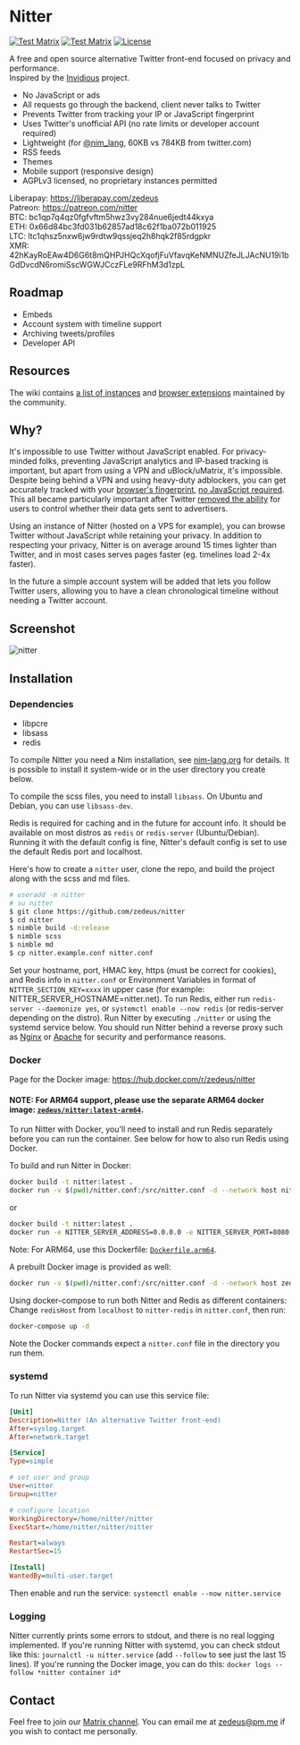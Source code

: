 # Nitter

[![Test Matrix](https://github.com/zedeus/nitter/workflows/Tests/badge.svg)](https://github.com/zedeus/nitter/actions/workflows/run-tests.yml)
[![Test Matrix](https://github.com/zedeus/nitter/workflows/Docker/badge.svg)](https://github.com/zedeus/nitter/actions/workflows/build-docker.yml)
[![License](https://img.shields.io/github/license/zedeus/nitter?style=flat)](#license)

A free and open source alternative Twitter front-end focused on privacy and
performance. \
Inspired by the [Invidious](https://github.com/iv-org/invidious)
project.

- No JavaScript or ads
- All requests go through the backend, client never talks to Twitter
- Prevents Twitter from tracking your IP or JavaScript fingerprint
- Uses Twitter's unofficial API (no rate limits or developer account required)
- Lightweight (for [@nim_lang](https://nitter.net/nim_lang), 60KB vs 784KB from twitter.com)
- RSS feeds
- Themes
- Mobile support (responsive design)
- AGPLv3 licensed, no proprietary instances permitted

Liberapay: https://liberapay.com/zedeus \
Patreon: https://patreon.com/nitter \
BTC: bc1qp7q4qz0fgfvftm5hwz3vy284nue6jedt44kxya \
ETH: 0x66d84bc3fd031b62857ad18c62f1ba072b011925 \
LTC: ltc1qhsz5nxw6jw9rdtw9qssjeq2h8hqk2f85rdgpkr \
XMR: 42hKayRoEAw4D6G6t8mQHPJHQcXqofjFuVfavqKeNMNUZfeJLJAcNU19i1bGdDvcdN6romiSscWGWJCczFLe9RFhM3d1zpL

## Roadmap

- Embeds
- Account system with timeline support
- Archiving tweets/profiles
- Developer API

## Resources

The wiki contains
[a list of instances](https://github.com/zedeus/nitter/wiki/Instances) and
[browser extensions](https://github.com/zedeus/nitter/wiki/Extensions)
maintained by the community.

## Why?

It's impossible to use Twitter without JavaScript enabled. For privacy-minded
folks, preventing JavaScript analytics and IP-based tracking is important, but
apart from using a VPN and uBlock/uMatrix, it's impossible. Despite being behind
a VPN and using heavy-duty adblockers, you can get accurately tracked with your
[browser's fingerprint](https://restoreprivacy.com/browser-fingerprinting/),
[no JavaScript required](https://noscriptfingerprint.com/). This all became
particularly important after Twitter [removed the
ability](https://www.eff.org/deeplinks/2020/04/twitter-removes-privacy-option-and-shows-why-we-need-strong-privacy-laws)
for users to control whether their data gets sent to advertisers.

Using an instance of Nitter (hosted on a VPS for example), you can browse
Twitter without JavaScript while retaining your privacy. In addition to
respecting your privacy, Nitter is on average around 15 times lighter than
Twitter, and in most cases serves pages faster (eg. timelines load 2-4x faster).

In the future a simple account system will be added that lets you follow Twitter
users, allowing you to have a clean chronological timeline without needing a
Twitter account.

## Screenshot

![nitter](/screenshot.png)

## Installation

### Dependencies

- libpcre
- libsass
- redis

To compile Nitter you need a Nim installation, see
[nim-lang.org](https://nim-lang.org/install.html) for details. It is possible to
install it system-wide or in the user directory you create below.

To compile the scss files, you need to install `libsass`. On Ubuntu and Debian,
you can use `libsass-dev`.

Redis is required for caching and in the future for account info. It should be
available on most distros as `redis` or `redis-server` (Ubuntu/Debian).
Running it with the default config is fine, Nitter's default config is set to
use the default Redis port and localhost.

Here's how to create a `nitter` user, clone the repo, and build the project
along with the scss and md files.

```bash
# useradd -m nitter
# su nitter
$ git clone https://github.com/zedeus/nitter
$ cd nitter
$ nimble build -d:release
$ nimble scss
$ nimble md
$ cp nitter.example.conf nitter.conf
```

Set your hostname, port, HMAC key, https (must be correct for cookies), and
Redis info in `nitter.conf` or Environment Variables in format of
`NITTER_SECTION_KEY=xxxx` in upper case (for example: NITTER_SERVER_HOSTNAME=nitter.net).
To run Redis, either run `redis-server --daemonize yes`, or `systemctl enable --now redis`
(or redis-server depending on the distro). Run Nitter by executing `./nitter` or
using the systemd service below. You should run Nitter behind a reverse proxy
such as [Nginx](https://github.com/zedeus/nitter/wiki/Nginx) or
[Apache](https://github.com/zedeus/nitter/wiki/Apache) for security and
performance reasons.

### Docker

Page for the Docker image: https://hub.docker.com/r/zedeus/nitter

#### NOTE: For ARM64 support, please use the separate ARM64 docker image: [`zedeus/nitter:latest-arm64`](https://hub.docker.com/r/zedeus/nitter/tags).

To run Nitter with Docker, you'll need to install and run Redis separately
before you can run the container. See below for how to also run Redis using
Docker.

To build and run Nitter in Docker:

```bash
docker build -t nitter:latest .
docker run -v $(pwd)/nitter.conf:/src/nitter.conf -d --network host nitter:latest
```

or

```bash
docker build -t nitter:latest .
docker run -e NITTER_SERVER_ADDRESS=0.0.0.0 -e NITTER_SERVER_PORT=8080 -d --network host nitter:latest
```

Note: For ARM64, use this Dockerfile: [`Dockerfile.arm64`](https://github.com/zedeus/nitter/blob/master/Dockerfile.arm64).

A prebuilt Docker image is provided as well:

```bash
docker run -v $(pwd)/nitter.conf:/src/nitter.conf -d --network host zedeus/nitter:latest
```

Using docker-compose to run both Nitter and Redis as different containers:
Change `redisHost` from `localhost` to `nitter-redis` in `nitter.conf`, then run:

```bash
docker-compose up -d
```

Note the Docker commands expect a `nitter.conf` file in the directory you run
them.

### systemd

To run Nitter via systemd you can use this service file:

```ini
[Unit]
Description=Nitter (An alternative Twitter front-end)
After=syslog.target
After=network.target

[Service]
Type=simple

# set user and group
User=nitter
Group=nitter

# configure location
WorkingDirectory=/home/nitter/nitter
ExecStart=/home/nitter/nitter/nitter

Restart=always
RestartSec=15

[Install]
WantedBy=multi-user.target
```

Then enable and run the service:
`systemctl enable --now nitter.service`

### Logging

Nitter currently prints some errors to stdout, and there is no real logging
implemented. If you're running Nitter with systemd, you can check stdout like
this: `journalctl -u nitter.service` (add `--follow` to see just the last 15
lines). If you're running the Docker image, you can do this:
`docker logs --follow *nitter container id*`

## Contact

Feel free to join our [Matrix channel](https://matrix.to/#/#nitter:matrix.org).
You can email me at zedeus@pm.me if you wish to contact me personally.
